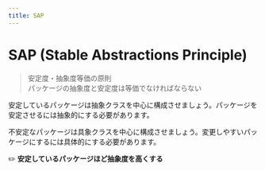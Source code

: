 ```yaml
---
title: SAP
---
```


# SAP (Stable Abstractions Principle)
> 安定度・抽象度等価の原則  
> パッケージの抽象度と安定度は等価でなければならない

安定しているパッケージは抽象クラスを中心に構成させましょう。パッケージを安定させるには抽象的にする必要があります。

不安定なパッケージは具象クラスを中心に構成させましょう。変更しやすいパッケージにするには具体的にする必要があります。

:pencil2: **安定しているパッケージほど抽象度を高くする**

